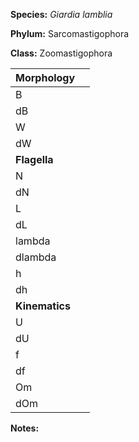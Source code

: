**Species:** *Giardia lamblia*

**Phylum:** Sarcomastigophora	

**Class:** Zoomastigophora



|**Morphology** |          |
|:-------------  | :------: |
| B |  |
| dB |  | 
| W |  |
| dW |  |
| **Flagella** | |
| N |  |
| dN |  |
| L |  |
| dL |  |
| lambda |  |
| dlambda |  |
| h |  |
| dh |  |
| **Kinematics** | |
| U | |
| dU |  |
| f |  |
| df |  |
| Om |  |
| dOm |  |


**Notes:** 
